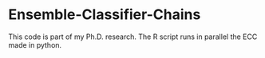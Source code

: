 # Ensemble-Classifier-Chains
This code is part of my Ph.D. research. The R script runs in parallel the ECC made in python.
